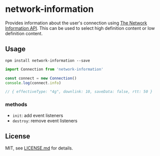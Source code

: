 # network-information

Provides information about the user's connection using [The Network Information API](https://developer.mozilla.org/en-US/docs/Web/API/Network_Information_API). This can be used to select high definition content or low definition content.

## Usage

`npm install network-information --save`

```javascript
import Connection from 'network-information'

const connect = new Connection()
console.log(connect.info)

// { effectiveType: "4g", downlink: 10, saveData: false, rtt: 50 }
```

### methods

- `init`: add event listeners
- `destroy`: remove event listeners

## License

MIT, see [LICENSE.md](http://github.com/baptistebriel/network-information/blob/master/LICENSE.md) for details.